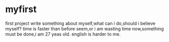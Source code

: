 # myfirst
first project
write something about myself,what can i do,should i believe myself?
time is faster than before seem,or i am wasting time now,something must be done,i am 27 yeas old.
english is harder to me.
